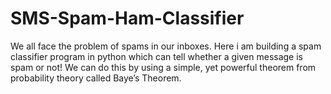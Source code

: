 # SMS-Spam-Ham-Classifier
We all face the problem of spams in our inboxes. 
Here i am building a spam classifier program in python which can tell whether a given message is spam or not! 
We can do this by using a simple, yet powerful theorem from probability theory called Baye’s Theorem.
